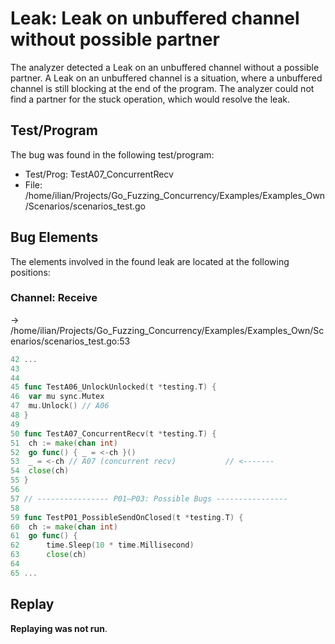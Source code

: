 # Leak: Leak on unbuffered channel without possible partner

The analyzer detected a Leak on an unbuffered channel without a possible partner.
A Leak on an unbuffered channel is a situation, where a unbuffered channel is still blocking at the end of the program.
The analyzer could not find a partner for the stuck operation, which would resolve the leak.

## Test/Program
The bug was found in the following test/program:

- Test/Prog: TestA07_ConcurrentRecv
- File: /home/ilian/Projects/Go_Fuzzing_Concurrency/Examples/Examples_Own/Scenarios/scenarios_test.go

## Bug Elements
The elements involved in the found leak are located at the following positions:

###  Channel: Receive
-> /home/ilian/Projects/Go_Fuzzing_Concurrency/Examples/Examples_Own/Scenarios/scenarios_test.go:53
```go
42 ...
43 
44 
45 func TestA06_UnlockUnlocked(t *testing.T) {
46 	var mu sync.Mutex
47 	mu.Unlock() // A06
48 }
49 
50 func TestA07_ConcurrentRecv(t *testing.T) {
51 	ch := make(chan int)
52 	go func() { _ = <-ch }()
53 	_ = <-ch // A07 (concurrent recv)           // <-------
54 	close(ch)
55 }
56 
57 // ---------------- P01–P03: Possible Bugs ----------------
58 
59 func TestP01_PossibleSendOnClosed(t *testing.T) {
60 	ch := make(chan int)
61 	go func() {
62 		time.Sleep(10 * time.Millisecond)
63 		close(ch)
64 
65 ...
```


## Replay
**Replaying was not run**.

